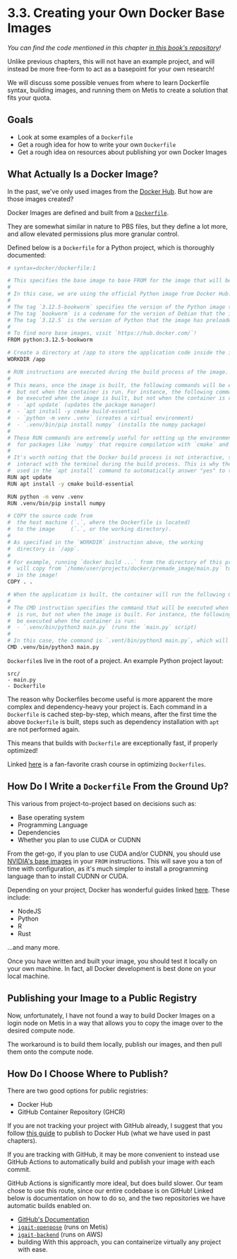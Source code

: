 # 3.3. Creating your Own Docker Base Images
*You can find the code mentioned in this chapter [in this book's repository](https://github.com/hiibolt/niu-metis-documentation/tree/main/projects/docker/custom_image)!*

Unlike previous chapters, this will not have an example project, and will instead be more free-form to act as a basepoint for your own research!

We will discuss some possible venues from where to learn Dockerfile syntax, building images, and running them on Metis to create a solution that fits your quota.

## Goals
* Look at some examples of a `Dockerfile`
* Get a rough idea for how to write your own `Dockerfile`
* Get a rough idea on resources about publishing yor own Docker Images

## What Actually Is a Docker Image?
In the past, we've only used images from the [Docker Hub](https://hub.docker.com). But how are those images created?

Docker Images are defined and built from a [`Dockerfile`](https://docs.docker.com/reference/dockerfile/). 

They are somewhat similar in nature to PBS files, but they define a lot more, and allow elevated permissions plus more granular control.

Defined below is a `Dockerfile` for a Python project, which is thoroughly documented:
```bash
# syntax=docker/dockerfile:1

# This specifies the base image to base FROM for the image that will be built.
# 
# In this case, we are using the official Python image from Docker Hub.
#
# The tag `3.12.5-bookworm` specifies the version of the Python image to use.
# The tag `bookworm` is a codename for the version of Debian that the image is based on.
# The tag `3.12.5` is the version of Python that the image has preloaded.
# 
# To find more base images, visit `https://hub.docker.com/`!
FROM python:3.12.5-bookworm

# Create a directory at /app to store the application code inside the image.
WORKDIR /app

# RUN instructions are executed during the build process of the image.
# 
# This means, once the image is built, the following commands will be executed,
#  but not when the container is run. For instance, the following commands will
#  be executed when the image is built, but not when the container is run:
#  - `apt update` (updates the package manager)
#  - `apt install -y cmake build-essential`
#  - `python -m venv .venv` (creates a virtual environment)
#  - `.venv/bin/pip install numpy` (installs the numpy package)
#
# These RUN commands are extremely useful for setting up the environment, particularly
#  for packages like `numpy` that require compilation with `cmake` and `build-essential`.
#
# It's worth noting that the Docker build process is not interactive, so you can't
#  interact with the terminal during the build process. This is why the `-y` flag is
#  used in the `apt install` command to automatically answer "yes" to the prompt!
RUN apt update
RUN apt install -y cmake build-essential

RUN python -m venv .venv
RUN .venv/bin/pip install numpy

# COPY the source code from
#  the host machine (`.`, where the Dockerfile is located)
#  to the image     (`.`, or the working directory).
#
# As specified in the `WORKDIR` instruction above, the working
#  directory is `/app`.
#
# For example, running `docker build ...` from the directory of this project
#  will copy from `/home/user/projects/docker/premade_image/main.py` to `/app/main.py`
#  in the image!
COPY . .

# When the application is built, the container will run the following CMD.
#
# The CMD instruction specifies the command that will be executed when the container
#  is run, but not when the image is built. For instance, the following command will
#  be executed when the container is run:
#  - `.venv/bin/python3 main.py` (runs the `main.py` script)
#
# In this case, the command is `.vent/bin/python3 main.py`, which will run the `main.py` script.
CMD .venv/bin/python3 main.py
```

`Dockerfile`s live in the root of a project. An example Python project layout:
```
src/
- main.py
- Dockerfile
```

The reason why Dockerfiles become useful is more apparent the more complex and dependency-heavy your project is. Each command in a `Dockerfile` is cached step-by-step, which means, after the first time the above `Dockerfile` is built, steps such as dependency installation with `apt` are not performed again.

This means that builds with `Dockerfile` are exceptionally fast, if properly optimized!

Linked [here](https://www.digitalocean.com/community/tutorials/how-to-optimize-docker-images-for-production) is a fan-favorite crash course in optimizing `Dockerfiles`.

## How Do I Write a `Dockerfile` From the Ground Up?
This various from project-to-project based on decisions such as:
* Base operating system
* Programming Language
* Dependencies
* Whether you plan to use CUDA or CUDNN

From the get-go, if you plan to use CUDA and/or CUDNN, you should use [NVIDIA's base images](https://hub.docker.com/r/nvidia/cuda/) in your `FROM` instructions. This will save you a ton of time with configuration, as it's much simpler to install a programming language than to install CUDNN or CUDA.

Depending on your project, Docker has wonderful guides linked [here](https://docs.docker.com/language/). These include:
- NodeJS
- Python
- R
- Rust

...and many more.

Once you have written and built your image, you should test it locally on your own machine. In fact, all Docker development is best done on your local machine.

## Publishing your Image to a Public Registry
Now, unfortunately, I have not found a way to build Docker Images on a login node on Metis in a way that allows you to copy the image over to the desired compute node.

The workaround is to build them locally, publish our images, and then pull them onto the compute node.

## How Do I Choose Where to Publish?

There are two good options for public registries:
- Docker Hub
- GitHub Container Repository (GHCR)

If you are not tracking your project with GitHub already, I suggest that you follow [this guide](https://www.geeksforgeeks.org/docker-publishing-images-to-docker-hub/) to publish to Docker Hub (what we have used in past chapters).

If you are tracking with GitHub, it may be more convenient to instead use GitHub Actions to automatically build and publish your image with each commit. 

GitHub Actions is significantly more ideal, but does build slower. Our team chose to use this route, since our entire codebase is on GitHub! Linked below is documentation on how to do so, and the two repositories we have automatic builds enabled on.
- [GitHub's Documentation](https://docs.docker.com/build/ci/github-actions/)
- [`igait-openpose`](https://github.com/igait-niu/igait-openpose) (runs on Metis)
- [`igait-backend`](https://github.com/igait-niu/igait-backend) (runs on AWS)
 - building 
With this approach, you can containerize virtually any project with ease.